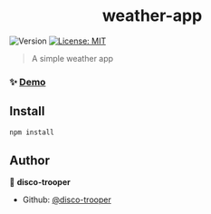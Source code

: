 <h1 align="center">weather-app</h1>
<p>
  <img alt="Version" src="https://img.shields.io/badge/version-1.1.1-blue.svg" />
  <a href="#" target="_blank">
    <img alt="License: MIT" src="https://img.shields.io/badge/License-MIT-yellow.svg" />
  </a>
</p>

> A simple weather app

### ✨ [Demo](https://disco-trooper.github.io/weather-app/)

## Install

```sh
npm install
```

## Author

👤 **disco-trooper**

* Github: [@disco-trooper](https://github.com/disco-trooper)
